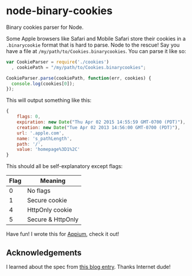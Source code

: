 node-binary-cookies
===================

Binary cookies parser for Node.

Some Apple browsers like Safari and Mobile Safari store their cookies in
a `.binarycookie` format that is hard to parse. Node to the rescue! Say you
have a file at `/my/path/to/Cookies.binarycookies`. You can parse it like so:

```js
var CookieParser = require('./cookies')
  , cookiePath = "/my/path/to/Cookies.binarycookies";

CookieParser.parse(cookiePath, function(err, cookies) {
  console.log(cookies[0]);
});
```

This will output something like this:

```js
{
    flags: 0,
    expiration: new Date("Thu Apr 02 2015 14:55:59 GMT-0700 (PDT)"),
    creation: new Date("Tue Apr 02 2013 14:56:00 GMT-0700 (PDT)"),
    url: '.apple.com',
    name: 's_pathLength',
    path: '/',
    value: 'homepage%3D1%2C'
}
```

This should all be self-explanatory except flags:

|Flag|Meaning|
|----|-------|
|0|No flags|
|1|Secure cookie|
|4|HttpOnly cookie|
|5|Secure &amp; HttpOnly|

Have fun! I wrote this for [Appium](http://github.com/appium/appium), check it
out!

Acknowledgements
--------
I learned about the spec from [this blog entry](http://www.securitylearn.net/2012/10/27/cookies-binarycookies-reader/). Thanks Internet dude!
